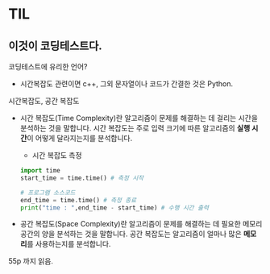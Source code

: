 # TIL

## 이것이 코딩테스트다.

코딩테스트에 유리한 언어?

- 시간복잡도 관련이면 c++, 그외 문자열이나 코드가 간결한 것은 Python.

시간복잡도, 공간 복잡도

- 시간 복잡도(Time Complexity)란 알고리즘이 문제를 해결하는 데 걸리는 시간을 분석하는 것을 말합니다. 시간 복잡도는 주로 입력 크기에 따른 알고리즘의 **실행 시간**이 어떻게 달라지는지를 분석합니다.
    - 시간 복잡도 측정
    
    ```python
    import time
    start_time = time.time() # 측정 시작
    
    # 프로그램 소스코드
    end_time = time.time() # 측정 종료
    print("time : ",end_time - start_time) # 수행 시간 출력
    ```
    
- 공간 복잡도(Space Complexity)란 알고리즘이 문제를 해결하는 데 필요한 메모리 공간의 양을 분석하는 것을 말합니다. 공간 복잡도는 알고리즘이 얼마나 많은 **메모리**를 사용하는지를 분석합니다.

55p 까지 읽음.
